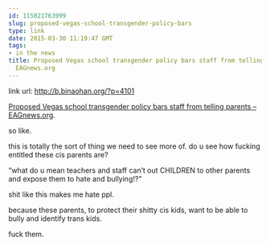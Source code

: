 ```yaml
---
id: 115021763999
slug: proposed-vegas-school-transgender-policy-bars
type: link
date: 2015-03-30 11:19:47 GMT
tags:
- in the news
title: Proposed Vegas school transgender policy bars staff from telling parents –
  EAGnews.org
---
```

link url: http://b.binaohan.org/?p=4101

<p><a href="http://eagnews.org/proposed-vegas-school-transgender-policy-bars-staff-from-telling-parents/">Proposed Vegas school transgender policy bars staff from telling parents &ndash; EAGnews.org</a>.</p>
<p>so like.</p>
<p>this is totally the sort of thing we need to see more of. do u see how fucking entitled these cis parents are?</p>
<p>&ldquo;what do u mean teachers and staff can&rsquo;t out CHILDREN to other parents and expose them to hate and bullying!?&rdquo;</p>
<p>shit like this makes me hate ppl.</p>
<p>because these parents, to protect their shitty cis kids, want to be able to bully and identify trans kids.</p>
<p>fuck them.</p>